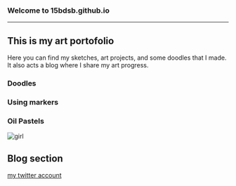 ### Welcome to 15bdsb.github.io
---
## **This is my art portofolio**
Here you can find my sketches, art projects, and some doodles that I made. It also acts a blog where I share my art progress.



### Doodles




### Using markers




### Oil Pastels
![girl](https://drive.google.com/file/d/1x_7CwY6Kj4rVu8P0c6oDwNJO0BfpmAKX/view?usp=sharing)




## Blog section






[my twitter account](https://twitter.com/Bd_monoe623)
